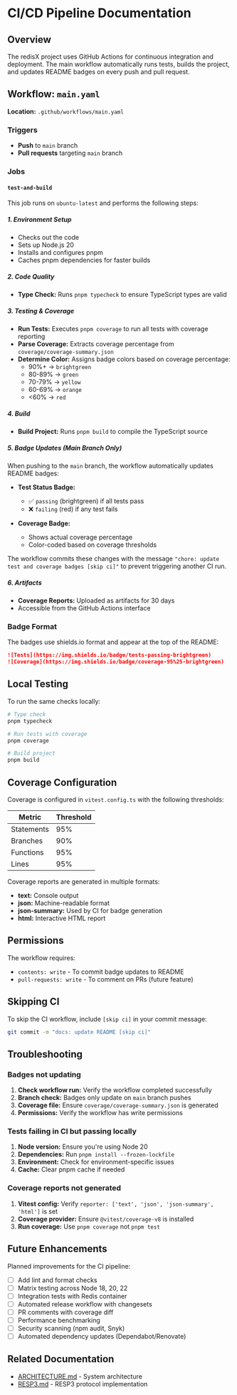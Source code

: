 # CI/CD Pipeline Documentation

## Overview

The redisX project uses GitHub Actions for continuous integration and deployment. The main workflow automatically runs tests, builds the project, and updates README badges on every push and pull request.

## Workflow: `main.yaml`

**Location:** `.github/workflows/main.yaml`

### Triggers

- **Push** to `main` branch
- **Pull requests** targeting `main` branch

### Jobs

#### `test-and-build`

This job runs on `ubuntu-latest` and performs the following steps:

##### 1. Environment Setup
- Checks out the code
- Sets up Node.js 20
- Installs and configures pnpm
- Caches pnpm dependencies for faster builds

##### 2. Code Quality
- **Type Check:** Runs `pnpm typecheck` to ensure TypeScript types are valid

##### 3. Testing & Coverage
- **Run Tests:** Executes `pnpm coverage` to run all tests with coverage reporting
- **Parse Coverage:** Extracts coverage percentage from `coverage/coverage-summary.json`
- **Determine Color:** Assigns badge colors based on coverage percentage:
  - 90%+ → `brightgreen`
  - 80-89% → `green`
  - 70-79% → `yellow`
  - 60-69% → `orange`
  - <60% → `red`

##### 4. Build
- **Build Project:** Runs `pnpm build` to compile the TypeScript source

##### 5. Badge Updates (Main Branch Only)
When pushing to the `main` branch, the workflow automatically updates README badges:

- **Test Status Badge:**
  - ✅ `passing` (brightgreen) if all tests pass
  - ❌ `failing` (red) if any test fails

- **Coverage Badge:**
  - Shows actual coverage percentage
  - Color-coded based on coverage thresholds

The workflow commits these changes with the message `"chore: update test and coverage badges [skip ci]"` to prevent triggering another CI run.

##### 6. Artifacts
- **Coverage Reports:** Uploaded as artifacts for 30 days
- Accessible from the GitHub Actions interface

### Badge Format

The badges use shields.io format and appear at the top of the README:

```markdown
![Tests](https://img.shields.io/badge/tests-passing-brightgreen)
![Coverage](https://img.shields.io/badge/coverage-95%25-brightgreen)
```

## Local Testing

To run the same checks locally:

```bash
# Type check
pnpm typecheck

# Run tests with coverage
pnpm coverage

# Build project
pnpm build
```

## Coverage Configuration

Coverage is configured in `vitest.config.ts` with the following thresholds:

| Metric      | Threshold |
|-------------|-----------|
| Statements  | 95%       |
| Branches    | 90%       |
| Functions   | 95%       |
| Lines       | 95%       |

Coverage reports are generated in multiple formats:
- **text:** Console output
- **json:** Machine-readable format
- **json-summary:** Used by CI for badge generation
- **html:** Interactive HTML report

## Permissions

The workflow requires:
- `contents: write` - To commit badge updates to README
- `pull-requests: write` - To comment on PRs (future feature)

## Skipping CI

To skip the CI workflow, include `[skip ci]` in your commit message:

```bash
git commit -m "docs: update README [skip ci]"
```

## Troubleshooting

### Badges not updating

1. **Check workflow run:** Verify the workflow completed successfully
2. **Branch check:** Badges only update on `main` branch pushes
3. **Coverage file:** Ensure `coverage/coverage-summary.json` is generated
4. **Permissions:** Verify the workflow has write permissions

### Tests failing in CI but passing locally

1. **Node version:** Ensure you're using Node 20
2. **Dependencies:** Run `pnpm install --frozen-lockfile`
3. **Environment:** Check for environment-specific issues
4. **Cache:** Clear pnpm cache if needed

### Coverage reports not generated

1. **Vitest config:** Verify `reporter: ['text', 'json', 'json-summary', 'html']` is set
2. **Coverage provider:** Ensure `@vitest/coverage-v8` is installed
3. **Run coverage:** Use `pnpm coverage` not `pnpm test`

## Future Enhancements

Planned improvements for the CI pipeline:

- [ ] Add lint and format checks
- [ ] Matrix testing across Node 18, 20, 22
- [ ] Integration tests with Redis container
- [ ] Automated release workflow with changesets
- [ ] PR comments with coverage diff
- [ ] Performance benchmarking
- [ ] Security scanning (npm audit, Snyk)
- [ ] Automated dependency updates (Dependabot/Renovate)

## Related Documentation

- [ARCHITECTURE.md](./ARCHITECTURE.md) - System architecture
- [RESP3.md](./RESP3.md) - RESP3 protocol implementation


